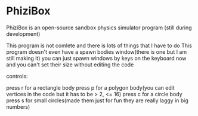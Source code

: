 # PhiziBox
PhiziBox is an open-source sandbox physics simulator program (still during development)

This program is not comlete and there is lots of things that I have to do
This program doesn't even have a spawn bodies window(there is one but I am still making it)
you can just spawn windows by keys on the keyboard now and you can't set their size without editing the code

controls:

press r for a rectangle body
press p for a polygon body(you can edit vertices in the code but it has to be > 2, <= 16)
press c for a circle body
press s for small circles(made them just for fun they are really laggy in big numbers)
